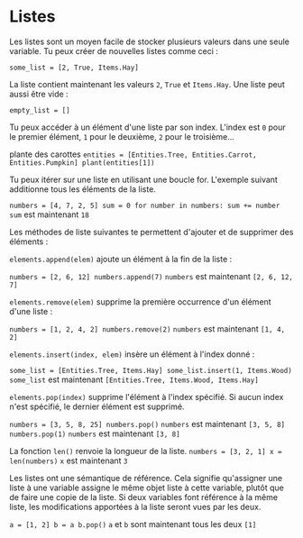 # Listes
Les listes sont un moyen facile de stocker plusieurs valeurs dans une seule variable.
Tu peux créer de nouvelles listes comme ceci :

`some_list = [2, True, Items.Hay]`

La liste contient maintenant les valeurs `2`, `True` et `Items.Hay`.
Une liste peut aussi être vide :

`empty_list = []`

Tu peux accéder à un élément d'une liste par son index. L'index est `0` pour le premier élément, `1` pour le deuxième, `2` pour le troisième...

plante des carottes
`entities = [Entities.Tree, Entities.Carrot, Entities.Pumpkin]
plant(entities[1])`

Tu peux itérer sur une liste en utilisant une boucle for. L'exemple suivant additionne tous les éléments de la liste.

`numbers = [4, 7, 2, 5]
sum = 0
for number in numbers:
	sum += number`
`sum` est maintenant `18`

Les méthodes de liste suivantes te permettent d'ajouter et de supprimer des éléments :

`elements.append(elem)` ajoute un élément à la fin de la liste :

`numbers = [2, 6, 12]
numbers.append(7)`
`numbers` est maintenant `[2, 6, 12, 7]`

`elements.remove(elem)` supprime la première occurrence d'un élément d'une liste :

`numbers = [1, 2, 4, 2]
numbers.remove(2)`
`numbers` est maintenant `[1, 4, 2]`

`elements.insert(index, elem)` insère un élément à l'index donné :

`some_list = [Entities.Tree, Items.Hay]
some_list.insert(1, Items.Wood)`
`some_list` est maintenant `[Entities.Tree, Items.Wood, Items.Hay]`

`elements.pop(index)` supprime l'élément à l'index spécifié.
Si aucun index n'est spécifié, le dernier élément est supprimé.

`numbers = [3, 5, 8, 25]
numbers.pop()`
`numbers` est maintenant `[3, 5, 8]`
`numbers.pop(1)`
`numbers` est maintenant `[3, 8]`

La fonction `len()` renvoie la longueur de la liste.
`numbers = [3, 2, 1]
x = len(numbers)`
`x` est maintenant `3`

Les listes ont une sémantique de référence. Cela signifie qu'assigner une liste à une variable assigne le même objet liste à cette variable, plutôt que de faire une copie de la liste.
Si deux variables font référence à la même liste, les modifications apportées à la liste seront vues par les deux.

`a = [1, 2]
b = a
b.pop()`
`a` et `b` sont maintenant tous les deux `[1]`
